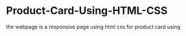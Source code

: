 # Product-Card-Using-HTML-CSS
 the webpage is a responsive page using html css for product card using
